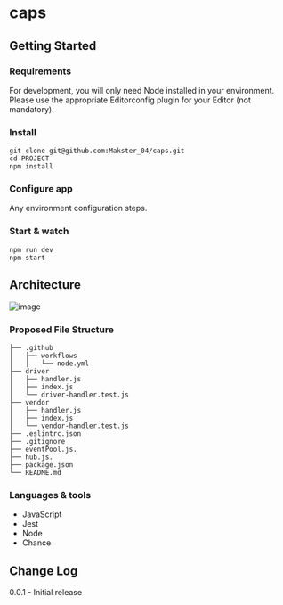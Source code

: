 # caps
## Getting Started
### Requirements
For development, you will only need Node installed in your environment. Please use the appropriate Editorconfig plugin for your Editor (not mandatory).

### Install
```
git clone git@github.com:Makster_04/caps.git
cd PROJECT
npm install
```
### Configure app
Any environment configuration steps.

### Start & watch
```
npm run dev
npm start
```
## Architecture 
![image](https://github.com/Makster04/caps/assets/86382359/0e6d01c5-cc18-4cf0-81e0-c4bc1523ca0b)

### Proposed File Structure
```
├── .github
│   ├── workflows
│   │   └── node.yml
├── driver
│   ├── handler.js
│   ├── index.js
│   └── driver-handler.test.js
├── vendor
│   ├── handler.js
│   ├── index.js
│   └── vendor-handler.test.js
├── .eslintrc.json
├── .gitignore
├── eventPool.js.
├── hub.js.
├── package.json
└── README.md
```
### Languages & tools
* JavaScript
* Jest
* Node
* Chance
  
## Change Log
0.0.1 - Initial release
